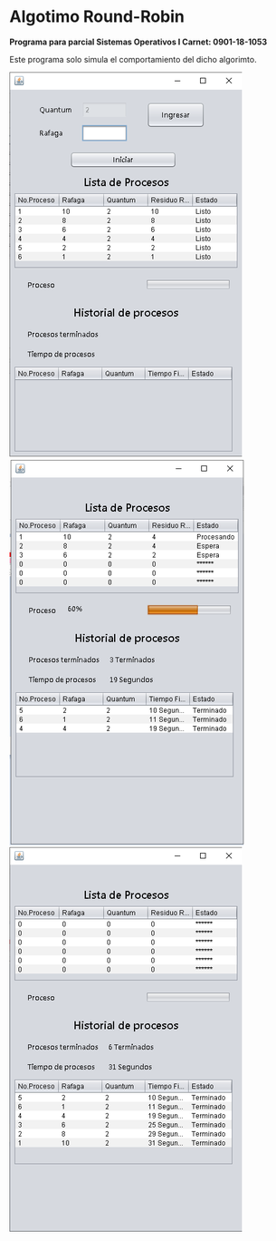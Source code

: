 # Algotimo Round-Robin 
**Programa para parcial Sistemas Operativos I Carnet: 0901-18-1053**


Este programa solo simula el comportamiento del dicho algorimto.

![img1](./img/1.png)
![img2](./img/2.png)
![img3](./img/3.png)